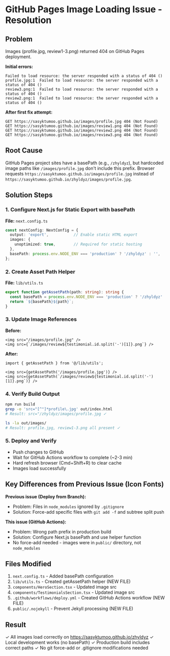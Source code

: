 # GitHub Pages Image Loading Issue - Resolution

## Problem
Images (profile.jpg, review1-3.png) returned 404 on GitHub Pages deployment.

**Initial errors:**
```
Failed to load resource: the server responded with a status of 404 ()
profile.jpg:1  Failed to load resource: the server responded with a status of 404 ()
review3.png:1  Failed to load resource: the server responded with a status of 404 ()
review2.png:1  Failed to load resource: the server responded with a status of 404 ()
```

**After first fix attempt:**
```
GET https://sasyktumoo.github.io/images/profile.jpg 404 (Not Found)
GET https://sasyktumoo.github.io/images/review1.png 404 (Not Found)
GET https://sasyktumoo.github.io/images/review2.png 404 (Not Found)
GET https://sasyktumoo.github.io/images/review3.png 404 (Not Found)
```

## Root Cause
GitHub Pages project sites have a basePath (e.g., `/zhyldyz`), but hardcoded image paths like `/images/profile.jpg` don't include this prefix. Browser requests `https://sasyktumoo.github.io/images/profile.jpg` instead of `https://sasyktumoo.github.io/zhyldyz/images/profile.jpg`.

## Solution Steps

### 1. Configure Next.js for Static Export with basePath
**File:** `next.config.ts`
```typescript
const nextConfig: NextConfig = {
  output: 'export',           // Enable static HTML export
  images: {
    unoptimized: true,        // Required for static hosting
  },
  basePath: process.env.NODE_ENV === 'production' ? '/zhyldyz' : '',
};
```

### 2. Create Asset Path Helper
**File:** `lib/utils.ts`
```typescript
export function getAssetPath(path: string): string {
  const basePath = process.env.NODE_ENV === 'production' ? '/zhyldyz' : '';
  return `${basePath}${path}`;
}
```

### 3. Update Image References
**Before:**
```tsx
<img src="/images/profile.jpg" />
<img src={`/images/review${testimonial.id.split('-')[1]}.png`} />
```

**After:**
```tsx
import { getAssetPath } from '@/lib/utils';

<img src={getAssetPath('/images/profile.jpg')} />
<img src={getAssetPath(`/images/review${testimonial.id.split('-')[1]}.png`)} />
```

### 4. Verify Build Output
```bash
npm run build
grep -o 'src="[^"]*profile\.jpg' out/index.html
# Result: src="/zhyldyz/images/profile.jpg ✓

ls -la out/images/
# Result: profile.jpg, review1-3.png all present ✓
```

### 5. Deploy and Verify
- Push changes to GitHub
- Wait for GitHub Actions workflow to complete (~2-3 min)
- Hard refresh browser (Cmd+Shift+R) to clear cache
- Images load successfully

## Key Differences from Previous Issue (Icon Fonts)

**Previous issue (Deploy from Branch):**
- Problem: Files in `node_modules` ignored by `.gitignore`
- Solution: Force-add specific files with `git add -f` and subtree split push

**This issue (GitHub Actions):**
- Problem: Wrong path prefix in production build
- Solution: Configure Next.js basePath and use helper function
- No force-add needed - images were in `public/` directory, not `node_modules`

## Files Modified
1. `next.config.ts` - Added basePath configuration
2. `lib/utils.ts` - Created getAssetPath helper (NEW FILE)
3. `components/HeroSection.tsx` - Updated image src
4. `components/TestimonialsSection.tsx` - Updated image src
5. `.github/workflows/deploy.yml` - Created GitHub Actions workflow (NEW FILE)
6. `public/.nojekyll` - Prevent Jekyll processing (NEW FILE)

## Result
✓ All images load correctly on https://sasyktumoo.github.io/zhyldyz
✓ Local development works (no basePath)
✓ Production build includes correct paths
✓ No git force-add or .gitignore modifications needed

